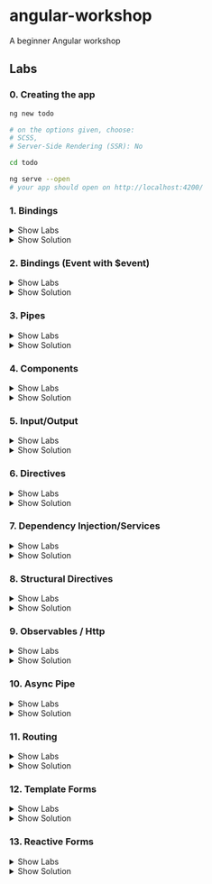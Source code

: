 # angular-workshop

A beginner Angular workshop

## Labs

### 0. Creating the app

```sh
ng new todo

# on the options given, choose:
# SCSS,
# Server-Side Rendering (SSR): No

cd todo

ng serve --open
# your app should open on http://localhost:4200/
```

### 1. Bindings

<details><summary>Show Labs</summary>
	
#### Interpolation
In your freshly created project, open the file `src/app/app.component.html`. You can completely remove the existing contents of this file. Now try the following bindings (one after another). 
1. `{{ 'hallo' }}`
2. `{{ 3 }}`
3. `{{ 17 + 4 }}`

Which values do you see in the preview pane?

#### Interpolation II

Now, open the file `src/app/app.component.ts` and introduce a new field called `value` within the `AppComponent` class:

```ts
export class AppComponent {
  // …
  public value = "Hello";
}
```

Bind the value of this field to the template file, by adding the following interpolation to `src/app/app.component.html`.

```html
<p>{{ value }}</p>
```

Then, `Hello` should show up in the preview pane.

#### Property Binding

1. Declare a new field called `color` on your component instance and initialize it with a CSS color value (e.g., `hotpink`))
2. Create a new `div` element in the AppComponent’s HTML template and add some text(Hint: `<div>My pink container</div>`
3. Bind the value of the field to the background color of the `div` element (Hint—add the following attribute assignment to the `div` node: `[style.backgroundColor]="color"`)

The square brackets are not a typo! They might look odd, but it will work.

#### Event Binding

1. Implement a new method `onClick` on the component instance that opens an alert box (Hint: `public onClick() { alert('Hello!'); }`)
2. Create a new `button` element in the AppComponent’s HTML template (Hint: `<button>Click me.</button>`)
3. Bind the click event of the button to the `onClick` method (Hint—add the following attribute assignment to the `button` node: `(click)="onClick()"`)
4. Implement a new method `onMouseMove` on the component instance that logs to the console (Hint: `console.log('Hello!')`)
5. Bind the `mousemove` event of the button to `onMouseMove`.

Again, the brackets are not a typo. It will work just fine.

</details>

<details><summary>Show Solution</summary>

```js
// app.component.ts
import { Component } from '@angular/core';

@Component({
  selector: 'app-root',
  standalone: true,
  templateUrl: './app.component.html',
  styleUrl: './app.component.scss',
})
export class AppComponent {
  title = 'todo';
  public value = 'Hello';
  color = 'hotpink';

  public onClick() {
    alert('Hello!');
  }

  public onMouseMove() {
    console.log('Hello!');
  }
}
```

```html
<!-- app.component.html -->
{{ "hallo" }} {{ 3 }} {{ 17 + 4 }}

<p>{{ value }}</p>

<div [style.backgroundColor]="color">My pink container</div>

<button (mousemove)="onMouseMove()" (click)="onClick()">Click me.</button>
```

```scss
// styles.scss

body {
  font-family: "Segoe UI", Tahoma, Geneva, Verdana, sans-serif;
}
```

</details>

### 2. Bindings (Event with $event)

<details><summary>Show Labs</summary>
	
#### Event Binding (Advanced)
Adjust the implementations of `onClick()` and `onMouseMove()` to print the coordinates of the mouse (instead of printing `Hello!`)

Hints:

- `(click)="onClick($event)"`
- `public onClick(event: MouseEvent): void {}`

MouseEvent documentation: https://developer.mozilla.org/de/docs/Web/API/MouseEvent

</details>

<details><summary>Show Solution</summary>

```js
export class AppComponent  {
  public value = "Hello";
  public color = "hotpink";

  public onClick(event: MouseEvent): void {
    alert(event.clientX);
  }

  public onMouseMove(event: MouseEvent): void {
    console.log(event.clientX);
  }
}
```

```html
<button (click)="onClick($event)" (mousemove)="onMouseMove($event)">
  Click me.
</button>
```

</details>

### 3. Pipes

<details><summary>Show Labs</summary>
	
#### Interpolation

In `app.component.ts`, add `CommonModule` to the `imports` array (line 7). Now the default pipes are available.

Adjust your value binding from lab #1 to be printed as lowercase (Hint: `{{ value | lowercase }}`).

Then, adjust it to be printed as UPPERCASE.

#### Built-in pipes

Add a new numeric field to your AppComponent (e.g., `public number = 3.14159;`). Bind this field to the template using the pipes:

- `percent`
- `currency`
- `number` (showing five decimal places)

Please use three interpolations (`{{ number | … }} {{ number | … }} {{ number | … }}`).

#### Create a new pipe

Generate a pipe with the name yell:

`ng generate pipe yell`

Open the generated file `yell.pipe.ts`.

Implement the yell pipe as follows:

- The yell pipe should suffix the bound value with three exclamation marks (e.g., `value + '!!!'` or `` `${value}!!!` ``).
- The developer can optionally pass an argument to override the suffix (`args` parameter).

| Interpolation               | Value    |
| --------------------------- | -------- |
| `{{ value \| yell }}`       | Hello!!! |
| `{{ value \| yell:'???' }}` | Hello??? |

</details>

<details><summary>Show Solution</summary>

```js
// app.component.ts
import { CommonModule } from "@angular/common";
import { Component } from "@angular/core";
import { YellPipe } from "./yell.pipe";

@Component({
  selector: "app-root",
  standalone: true,
  templateUrl: "./app.component.html",
  styleUrl: "./app.component.scss",
  imports: [CommonModule, YellPipe],
})
export class AppComponent {
  public value = "Hello";
  public color = "hotpink";
  public number = 3.14159;
  public onClick(event: MouseEvent) {
    console.log(event.clientX);
  }

  public onMouseMove(event: MouseEvent) {
    console.log(event.clientX);
  }
}
```

```js
// yell.pipe.ts
import { Pipe, PipeTransform } from "@angular/core";

@Pipe({
  name: "yell",
  standalone: true,
})
export class YellPipe implements PipeTransform {
  transform(value: string, args?: string) {
    const suffix = args || "!!!";
    const yelling = value + suffix;
    return yelling.toUpperCase();
  }
}
```

```html
<!-- app.component.ts -->
<p>{{ value | uppercase}}</p>

<p>{{ number | percent}}</p>
<p>{{ number | currency}}</p>
<p>{{ number | number}}</p>

<p>{{ value | yell}}</p>
<p>{{ value | yell: '???'}}</p>
```

</details>

### 4. Components

<details><summary>Show Labs</summary>
	
#### Create a new component

Create your first component. The new component should be named `todo`.

`ng generate component todo`

Which files have been created? What’s the selector of the new component (`selector` property of `todo.component.ts`)?

#### Use the new component in your AppComponent’s template

Open the AppComponent’s template (i.e., HTML file) and use the new component there by adding an HTML element with the new component’s selector name (e.g., if the selector is `my-selector`, add `<my-selector />` to the template).

You then need to import the todo component into the app component. You can do this automatically:
![image](https://github.com/thinktecture/angular-workshop/assets/13692904/9b843c0d-d21f-40fd-918c-484e8eb32be8)

If you like, you can duplicate this HTML element to see the idea of componentization in action.

</details>

<details><summary>Show Solution</summary>

```js
// todo.component.ts
import { Component } from "@angular/core";

@Component({
  selector: "app-todo",
  standalone: true,
  imports: [],
  templateUrl: "./todo.component.html",
  styleUrl: "./todo.component.scss",
})
export class TodoComponent {}
```

```html
<!-- app.component.html -->
<app-todo />
```

```js
// app.component.ts
...
import { TodoComponent } from './todo/todo.component';

@Component({
  selector: 'app-root',
  standalone: true,
  templateUrl: './app.component.html',
  styleUrl: './app.component.scss',
  imports: [CommonModule, YellPipe, TodoComponent],
})
export class AppComponent {
...
}

```

</details>

### 5. Input/Output

<details><summary>Show Labs</summary>
	
#### Input

1. Extend your `TodoComponent` with an `@Input()` field called `todo`.
2. Add a new `myTodo` field to the AppComponent and assign a todo object to it: `{ name: "Wash clothes", done: false, id: 3 }`
3. Pass the `myTodo` object to the `todo` component from the AppComponent’s template by using an input binding.
4. In the `TodoComponent`’s template, bind the value of the `todo` field to the UI using the interpolation and the `JSON` pipe.

#### Output

1. Extend your `TodoComponent` with an `@Output()` field called `done`.
2. Add a `button` to your `TodoComponent` and an event binding for the `click` event of this button.
   When the button is clicked, set the todo `done` property to `true` and emit the `done` event. Pass the current todo object as the event argument.
3. In the `AppComponent`’s template, bind to the `done` event using an event binding and log the finalized item to the console.

</details>

<details><summary>Show Solution</summary>

```js
// todo.component.ts

import { JsonPipe } from '@angular/common';
import { Component, EventEmitter, Input, Output } from '@angular/core';

@Component({
  selector: 'app-todo',
  standalone: true,
  imports: [JsonPipe],
  templateUrl: './todo.component.html',
  styleUrl: './todo.component.scss',
})
export class TodoComponent {
  @Input() todo: any;
  @Output() done = new EventEmitter();

  markAsDone() {
    this.todo.done = true;
    this.done.emit(this.todo);
  }
}
```

```html
<!-- todo.component.html -->

<p>Todo: {{todo | json }}</p>

<button (click)="markAsDone()">Mark as done</button>
```

```html
<!-- app.component.html -->

<app-todo [todo]="myTodo" (done)="onDoneClicked($event)" />
```

```js
// app.component.ts

import { CommonModule } from '@angular/common';
import { Component } from '@angular/core';
import { TodoComponent } from './todo/todo.component';

@Component({
  selector: 'app-root',
  standalone: true,
  templateUrl: './app.component.html',
  styleUrl: './app.component.scss',
  imports: [CommonModule, TodoComponent],
})
export class AppComponent {
  public myTodo = { name: 'Wash clothes', done: false, id: 3 };

  onDoneClicked($event: any) {
    console.log($event);
  }
}
```

</details>

### 6. Directives

<details><summary>Show Labs</summary>
	
#### Create a color directive

Create a directive:

```sh
ng generate directive color
```

The directive takes `color` as an `@Input()` binding. The directive should set the color of the host element (using a `@HostBinding()`).

#### Using the directive from the component

In the component template, declare a `colorToBind` property and give it your favorite color as its value. In the component template, pass the `colorToBind` property into the `[color]` input binding.

#### Create a click directive

Create another directive (named `click`) that adds a click handler to the elements where it’s placed on. Whenever the item is clicked, log a message to the console.

Don't forget to import `ColorDirective` and `ClickDirective` to the component that uses them.

</details>

<details><summary>Show Solution</summary>

```js
// todo.component.ts
import { Input, Output, EventEmitter, OnInit } from '@angular/core';

@Component({
  selector: 'app-todo',
  templateUrl: './todo.component.html',
  styleUrls: ['./todo.component.scss'],
  imports: [JsonPipe, ColorDirective, ClickDirective],
  standalone: true
})
export class TodoComponent implements OnInit {

  @Input() todo: any;

  @Output() done = new EventEmitter<any>();

  colorToBind = "blue";

  markAsDone(){
    this.todo.done = true;
    this.done.emit(this.todo);
  }
}
```

```html
<!-- todo.component.html -->
<p appClick appColor color="green">Todo: {{todo | json }}</p>

<button (click)="markAsDone()">Mark as done</button>
<p appColor [color]="colorToBind">Color binding test</p>
```

```js
// color.directive.ts
import { Directive, Input, HostBinding } from '@angular/core';

@Directive({
  selector: '[appColor]',
  standalone: true,
})
export class ColorDirective {
  @HostBinding('style.color')
  @Input()
  color: string = '';
}

```

```js
// click.directive.ts
import { Directive, Input, HostListener } from '@angular/core';

@Directive({
    selector: '[appClick]',
    standalone: true
})
export class ClickDirective {
    @HostListener('click', ['$event'])
    handleClick($event): void {
        console.log('a message');
    }

  constructor() {}
}
```

</details>

### 7. Dependency Injection/Services

<details><summary>Show Labs</summary>
	
#### Injecting ElementRef

In your AppComponent…

1. `import {ElementRef} from '@angular/core';`
2. Request an instance of `ElementRef` via constructor injection
3. Log the instance to the console
4. Inspect it
5. Is the instance provided by the root injector, a module or a component?

#### Create a new model interface

```
ng generate interface todo
```

Create a new model class called `todo` and add the properties:

- `name` (string)
- `done` (boolean)
- `id` (number, optional)

#### Create a new service

```
ng generate service todo
```

In your TodoService, add the following methods:

```ts
  create(todo: Todo) {}
  get(todoId: number) {}
  getAll(): Todo[] {}
  update(todo: Todo): void {}
  delete(todoId: number): void {}
```

Add the following field:

```ts
  public todos: Todo[] = [
    { done: false, name: 'Learn Angular', id: 1 },
    { name: 'Wash my clothes', done: false, id: 2 },
    { name: 'Tidy up the room', done: true, id: 3 },
    { name: 'Mine bitcoin', done: false, id: 4 },
  ];
```

Add a very basic, synchronous implementation for getAll returning the todos. Inject your TodoService into the AppComponent (don’t forget to update the imports on top). Log the list of todos to the console in the AppComponent.

</details>

<details><summary>Show Solution</summary>

```js
// app.component.ts
import { CommonModule } from '@angular/common';
import { Component, ElementRef } from '@angular/core';
import { TodoComponent } from './todo/todo.component';
import { TodoService } from './todo.service';

@Component({
  selector: 'app-root',
  standalone: true,
  templateUrl: './app.component.html',
  styleUrl: './app.component.scss',
  imports: [CommonModule, TodoComponent],
  providers: [TodoService]
})
export class AppComponent {
  public myTodo = { name: 'Wash clothes', done: false, id: 3 };
  constructor(
    private readonly elRef: ElementRef,
    private readonly todoService: TodoService
  ) {
    console.log('element ref', elRef);
    console.log('service todos', todoService.getAll());
  }


  onDoneClicked($event: any) {
    console.log($event);
  }
}

```

```js
// todo.ts
export interface Todo {
  name: string;
  done: boolean;
  id?: number;
}
```

```js
// todo.service.ts
@Injectable()
export class TodoService {

  public todos: Todo[] = [
    { done: false, name: 'Learn Angular', id: 1 },
    { name: 'Wash my clothes', done: false, id: 2 },
    { name: 'Tidy up the room', done: true, id: 3 },
    { name: 'Mine bitcoin', done: false, id: 4 },
  ];

  constructor() { }

  create(todo: Todo) { }

  get(todoId: number)  { }

  getAll(): Todo[]  {
    return this.todos;
  }

  update(todo: Todo): void  { }

  delete(todoId: number): void  { }

}
```

</details>

### 8. Structural Directives

<details><summary>Show Labs</summary>
	
#### *ngIf

In your AppComponent’s template, add the following snippet:

```html
<button (click)="toggle()">Toggle</button>
<div *ngIf="show">I’m visible!</div>
```

On the component class, introduce a new boolean `show` field and toggle it via a new `toggle()` method (Hint: `this.show = !this.show;`). Your toggle button should work now.

#### \*ngFor

In the AppComponent, introduce a new field `todos` and assign the return value of todoService.getAll() to it.
Bind this field to the view using the `*ngFor` structural directive and an unordered list (`ul`) with one list item (`li`) for each todo. You can display t he todo name via interpolation.

```html
<!-- app.component.html -->
<ul>
  <li *ngFor="let todo of todos">{{todo.name}}{{todo.done}}</li>
</ul>
```

Now you should be able to your todo list in the browser.

Next, iterate over your TodoComponent (app-todo) instead and pass the todo via the todo property binding. Adjust the template of TodoComponent to include:

- a checkbox (input) to show the “done” state
- you can bind the markAsDone() method to the (change) Event in the checkbox
- a label to show the “name” text

```html
<!-- todo.component.html -->
<label>
  <input type="checkbox" [checked]="todo.done" (change)="markAsDone($event)" />
  {{ todo.name }}
</label>
```

</details>

<details><summary>Show Solution</summary>

```js
// app.component.ts
@Component({
  selector: 'app-root',
  templateUrl: './app.component.html',
  styleUrls: [ './app.component.scss' ],
  imports:[TodoComponent, CommonModule],
  standalone: true
})
export class AppComponent  {

  show = true;
  todos = [];

  constructor(private readonly elementRef: ElementRef,
  private readonly todoService: TodoService){
    console.log("elementRef from constructor", elementRef);

    this.todos = todoService.getAll();
  }

  logElementRef(){
    console.log("elementRef from console as property", this.elementRef);
  }

  toggle() {
    this.show = !this.show;
  }

  catchDoneEvent(todo: any) {
    console.log(todo)
  }

}
```

```html
<!-- app.component.html -->
<button (click)="toggle()">Toggle</button>
<div *ngIf="show">I am visible!</div>
<ul>
  <li *ngFor="let todo of todos">{{todo.name}}</li>
</ul>
<app-todo
  *ngFor="let todo of todos"
  [todo]="todo"
  (done)="catchDoneEvent($event)"
/>
```

```js

export class AppComponent {
  public myTodo = { name: 'Wash clothes', done: false, id: 3 };

  public show: boolean = false;
  todos: Todo[] = [];

  constructor(
    private readonly elRef: ElementRef,
    private readonly todoService: TodoService
  ) {
    console.log('element ref', elRef);
    console.log('service todos', todoService.getAll());
    this.todos = todoService.getAll();
  }

  onDoneClicked($event: any) {
    console.log($event);
  }

  toggle() {
    this.show = !this.show;
  }

  catchDoneEvent(todo: Todo) {
    console.log(todo);
  }
}
```

```js
// todo.service.ts
@Injectable({ providedIn: 'root' })
export class TodoService {
  constructor() {}
  public todos: Todo[] = [
    { done: false, name: 'Learn Angular', id: 1 },
    { name: 'Wash my clothes', done: false, id: 2 },
    { name: 'Tidy up the room', done: true, id: 3 },
    { name: 'Mine bitcoin', done: false, id: 4 },
  ];

  create(todo: Todo) {}

  get(todoId: number) {}

  getAll(): Todo[] {
    return this.todos;
  }

  update(todo: Todo): void {}

  delete(todoId: number): void {}
}

```

```js
// todo.component.ts
import { Component, EventEmitter, Input, Output } from '@angular/core';
import { Todo } from '../todo';

@Component({
  selector: 'app-todo',
  standalone: true,
  imports: [],
  templateUrl: './todo.component.html',
  styleUrl: './todo.component.scss',
})
export class TodoComponent {
  @Input() todo: any;

  @Output() done = new EventEmitter<Todo>();

  colorToBind = 'blue';

  markAsDone() {
    this.todo.done = !this.todo.done;
    this.done.emit(this.todo);
  }
}

```

```html
<!-- todo.component.html -->
<label>
  <input type="checkbox" [checked]="todo.done" (change)="markAsDone()" />
  {{ todo.name }}
</label>
```

</details>

### 9. Observables / Http

<details><summary>Show Labs</summary>
	
#### Adjust service

Adjust your `TodoService` to now return Observables and upgrade the synchronous value in `getAll()` to an Observable (via `of()`).

```
create(todo: Todo): Observable<Todo>
get(todoId: number): Observable<Todo>
getAll(): Observable<Todo[]>
update(todo: Todo): Observable<void>
delete(todoId: number): Observable<void>`
```

#### Use HttpClient

In your `ApplicationConfig`, provide the HttpClientModule using the `provideHttpClient()` in the providers list.

Add a constructor to TodoService and request an instance of `HttpClient` and use HTTP requests instead of returning synchronous data using the following URLs. Remember you need to subscribe to the methods in the service to trigger the rest call.

| Method | Action     | URL                                        |
| ------ | ---------- | ------------------------------------------ |
| GET    | get all    | https://tt-todos.azurewebsites.net/todos   |
| GET    | get single | https://tt-todos.azurewebsites.net/todos/1 |
| POST   | create     | https://tt-todos.azurewebsites.net/todos   |
| PUT    | update     | https://tt-todos.azurewebsites.net/todos/1 |
| DELETE | delete     | https://tt-todos.azurewebsites.net/todos/1 |

</details>

<details><summary>Show Solution</summary>

```js
// app.module.ts
import { ApplicationConfig } from '@angular/core';
import { provideRouter } from '@angular/router';

import { routes } from './app.routes';
import { provideHttpClient } from '@angular/common/http';

export const appConfig: ApplicationConfig = {
  providers: [provideRouter(routes), provideHttpClient()],
};
```

```js
@Injectable()
// todo.service.ts
export class TodoService {

  private actionUrl = "https://tt-todos.azurewebsites.net/todos"

  constructor(private readonly httpClient: HttpClient) { }

  create(todo: Todo) {
    return this.httpClient.post<Todo>(this.actionUrl, todo);
  }

  get(todoId: number)  {
    return this.httpClient.get<Todo>(`${this.actionUrl}/${todoId}`);
  }

  getAll(): Observable<Todo[]>  {
    return this.httpClient.get<Todo[]>(this.actionUrl);
  }

  update(todo: Todo)  {
    return this.httpClient.put(`${this.actionUrl}/${todo.id}`, todo);
  }

  delete(todoId: number)  {
    return this.httpClient.delete(`${this.actionUrl}/${todoId}`);
  }
}
```

```js
// app.component.ts
import { ElementRef } from '@angular/core';

@Component({
  selector: 'app-root',
  standalone: true,
  templateUrl: './app.component.html',
  styleUrl: './app.component.scss',
  imports: [RouterOutlet, CommonModule, YellPipe, TodoComponent],
})
export class AppComponent  {

  private show = true;
  todos = [];

  constructor(private readonly elementRef: ElementRef,
  private readonly todoService: TodoService){
    console.log("elementRef from constructor", elementRef);

    todoService.getAll().subscribe(todos => this.todos = todos);
  }

  catchDoneEvent(todo: any) {
    console.log(todo)
  }

  logElementRef(){
    console.log("elementRef from console as property", this.elementRef);
  }

  toggle() {
    this.show = !this.show;
  }
}
```

</details>

### 10. Async Pipe

<details><summary>Show Labs</summary>
	
#### Use Async Pipe

Use the `async` pipe instead of manually subscribing. Use the `ngOnInit()` lifecycle to update the `todos$` field.

**Instead of:**

```ts
public todos: Todo[];
```

**Use:**

```ts
public todos$: Observable<Todo[]>;
```

**Instead of:**
```ts
todoService.getAll().subscribe((todos) => (this.todos = todos));
```

**Use:**

```ts
this.todos$ = todoService.getAll();
```

**Instead of:**

```ts
<app-todo *ngFor="let todo of todos" [todo]="todo" />
```

**Use:**

```ts
<app-todo *ngFor="let todo of todos$ | async" [todo]="todo" />
```

</details>

<details><summary>Show Solution</summary>

```js
// app.component.ts
import { CommonModule } from '@angular/common';
import { Component, ElementRef } from '@angular/core';
import { TodoComponent } from './todo/todo.component';
import { TodoService } from './todo.service';
import { Todo } from './todo';
import { Observable } from 'rxjs';

@Component({
  selector: 'app-root',
  standalone: true,
  templateUrl: './app.component.html',
  styleUrl: './app.component.scss',
  imports: [CommonModule, TodoComponent],
  providers: [TodoService],
})
export class AppComponent {
  public show = false;
  protected readonly todos$ = this.todoService.getAll();

  constructor(
    private readonly elRef: ElementRef,
    private readonly todoService: TodoService
  ) {
    console.log('element ref', elRef);
  }

  onDoneClicked($event: any) {
    console.log($event);
  }

  toggle() {
    this.show = !this.show;
  }

  catchDoneEvent(todo: Todo) {
    console.log(todo);
  }
}
```

```html
<!-- app.component.html -->
<button (click)="toggle()">Toggle</button>
<div *ngIf="show">I'm visible!</div>

<ul>
  <li *ngFor="let todo of todos$ | async as todos">
    {{ todo.name }}, {{ todo.done }}
  </li>
</ul>

<div *ngIf="todos$ | async as todos">You have {{ todos.length }} todos!</div>
<app-todo
  *ngFor="let todo of todos$ | async"
  [todo]="todo"
  (done)="catchDoneEvent($event)"
/>
```

</details>

### 11. Routing

<details><summary>Show Labs</summary>
	
#### Generate components	
Add the following components:	
- TodoListComponent	
- TodoEditComponent	
- TodoCreateComponent	
- NotFoundComponent

#### Define routes

Define/assign the following routes:

- ''
- todos
- todos/:id
- todos/new
- \*\*

Redirect the default route ('') to the todo list.

#### Router outlet

Add a `<router-outlet>` to your AppComponent:

```html
<router-outlet></router-outlet>
```

Then try out different routes by typing them into the address bar.

- Which parts of the page change?
- Which parts stay the same?

#### Router links

In your AppComponent, define two links:

- Home (/todos)
- Create (/todos/new)

In TodoListComponent, request all todos and update the template:

```html
<ul>
  <li *ngFor="let todo of todos$ | async">
    <a [routerLink]="todo.id">{{ todo.name }}</a>
  </li>
</ul>
```

#### Active router links

In AppComponent, add routerLinkActive:

```html
<a routerLink="/todos" routerLinkActive="router-link-active">Home</a>
```

Add a CSS style for a.router-link-active

#### Activated route

In TodoEditComponent, listen for changes of the ActivatedRoute and retrieve the record with the given ID from the TodoService and bind it to the view as follows:

```
{{ todo$ | async | json }}
```

</details>

<details><summary>Show Solution</summary>

```js
// app.config.ts
import { ApplicationConfig } from '@angular/core';
import {
  provideRouter,
  withComponentInputBinding,
  withHashLocation,
} from '@angular/router';

import { routes } from './app.routes';
import { provideHttpClient } from '@angular/common/http';

export const appConfig: ApplicationConfig = {
  providers: [provideRouter(routes), provideHttpClient()],
};
```

```js
// app.routes.ts
import { Routes } from '@angular/router';
import { TodoCreateComponent } from './todo-create/todo-create.component';
import { TodoEditComponent } from './todo-edit/todo-edit.component';
import { NotFoundComponent } from './not-found/not-found.component';
import { TodoListComponent } from './todo-list/todo-list.component';

export const routes: Routes = [
  { path: '', redirectTo: 'todos', pathMatch: 'full' },
  { component: TodoListComponent, path: 'todos' },
  { component: TodoCreateComponent, path: 'todos/new' },
  { component: TodoEditComponent, path: 'todos/:id' },
  { component: NotFoundComponent, path: '**' },
];
```

```js
// app.component.ts
import { Component } from '@angular/core';
import { RouterLink, RouterOutlet } from '@angular/router';

@Component({
  selector: 'app-root',
  standalone: true,
  templateUrl: './app.component.html',
  styleUrl: './app.component.scss',
  imports: [RouterOutlet, RouterLink],
  providers: [],
})
export class AppComponent {
  constructor() {}
}
```

```html
<!-- app.component.html -->
<div class="header">
  <a [routerLink]="['']" routerLinkActive="router-link-active">
    Home
  </a> 
  <br />
  <a [routerLink]="['todos', 'new']" routerLinkActive="router-link-active">
    Create Todo
  </a>
</div>
<router-outlet></router-outlet>
```

```scss
// app.component.scss
.header {
  display: flex;
  gap: 1rem;
}
```

```js
// todo.component.ts
import { Component, EventEmitter, Input, Output } from '@angular/core';
import { Todo } from '../todo';

@Component({
  selector: 'app-todo',
  standalone: true,
  imports: [],
  templateUrl: './todo.component.html',
  styleUrl: './todo.component.scss',
})
export class TodoComponent {
  @Input() todo: any;

  @Output() done = new EventEmitter<Todo>();

  colorToBind = 'blue';

  markAsDone() {
    this.todo.done = !this.todo.done;
    this.done.emit(this.todo);
  }
}

```

```html
<!-- todo.component.html -->
<label>
  <input type="checkbox" [checked]="todo.done" (change)=markAsDone()">
  <a [routerLink]="todo.id">{{ todo.name }}</a>
</label>
```

```js
// todo-edit.component.ts
import { Component, OnInit } from '@angular/core';
import { TodoService } from '../todo.service';
import { ActivatedRoute } from '@angular/router';
import { AsyncPipe, CommonModule } from '@angular/common';
import { map, of, switchMap } from 'rxjs';
import { Todo } from '../todo';

@Component({
  selector: 'app-todo-edit',
  standalone: true,
  imports: [CommonModule, AsyncPipe],
  templateUrl: './todo-edit.component.html',
  styleUrl: './todo-edit.component.scss',
})
export class TodoEditComponent implements OnInit {
  constructor(
    private readonly todoService: TodoService,
    private readonly activatedRoute: ActivatedRoute
  ) {}
  protected todo$ = of<Todo>({ name: '', done: false });

  ngOnInit() {
    this.todo$ = this.activatedRoute.params.pipe(
      map((params) => params['id'] as string),
      switchMap((id) => this.todoService.get(id))
    );
  }
}
```

```html
<!-- todo-edit.component.html -->
<p>{{ todo$ | async | json }}</p>
```

```scss
// styles.scss

body {
  font-family: "Segoe UI", Tahoma, Geneva, Verdana, sans-serif;
}

.router-link-active {
  color: green;
  font-weight: bold;
}

a {
  text-decoration: none;
}
```

</details>

### 12. Template Forms

<details><summary>Show Labs</summary>
	
#### Add a form	
 In TodoEditComponent, update the template to contain the following form. It should have two fields: A text field for editing the name and a checkbox for setting the done state. Implement onSubmit and send the updated todo to the server.

```html
<form *ngIf="todo$ | async as todo" (ngSubmit)="onSubmit(todo)">
  <!-- … -->
  <button>Submit!</button>
</form>
```

#### Validation

Now, add a required and minlength (5 characters) validation to the name field. Update the submit button to be disabled when the form is invalid:

```html
<form *ngIf="todo$ | async as todo" (ngSubmit)="onSubmit(todo)" #form="ngForm">
  <!-- … -->
  <button [disabled]="form.invalid">Submit!</button>
</form>
```

</details>

<details><summary>Show Solution</summary>

```html
<!-- todo-edit.component.html -->
<form *ngIf="todo$ | async as todo" #form="ngForm" (ngSubmit)="onSubmit(todo)">
  <input type="checkbox" [(ngModel)]="todo.done" name="done" />
  <input
    type="name"
    [(ngModel)]="todo.name"
    name="name"
    minlength="3"
    required="true"
  />
  <button type="submit" [disabled]="form.invalid">Submit!</button>
</form>
```

```js
// todo-edit.component.ts
import { Component, OnInit } from '@angular/core';
import { TodoService } from '../todo.service';
import { ActivatedRoute } from '@angular/router';
import { AsyncPipe, CommonModule } from '@angular/common';
import { map, of, switchMap } from 'rxjs';
import { Todo } from '../todo';
import { FormsModule } from '@angular/forms';

@Component({
  selector: 'app-todo-edit',
  standalone: true,
  imports: [CommonModule, AsyncPipe, FormsModule],
  templateUrl: './todo-edit.component.html',
  styleUrl: './todo-edit.component.scss',
})
export class TodoEditComponent implements OnInit {
  constructor(
    private readonly todoService: TodoService,
    private readonly activatedRoute: ActivatedRoute
  ) {}

  protected todo$ = of<Todo>({ name: '', done: false });

  ngOnInit() {
    this.todo$ = this.activatedRoute.params.pipe(
      map((params) => params['id'] as string),
      switchMap((id) => this.todoService.get(id))
    );
  }

  onSubmit(todo: Todo) {
    console.log(todo);
    this.todoService.update(todo).subscribe((savedTodo) => {
      console.log('saved!');
    });
  }
}

```

</details>

### 13. Reactive Forms

<details><summary>Show Labs</summary>

#### Add a form

In the class `TodoCreateComponent`, inject the `NonNullableFormBuilder` and the `TodoService`. Then, create a new form group with a form control for setting the `name` and the `done` state of the newly created todo:

```ts
  private readonly fb = inject(NonNullableFormBuilder);
  private readonly todoService = inject(TodoService);
  protected readonly formGroup = this.fb.group({
    // formControlName: ['default value']
  });
```

Then, update the template to contain the following form. It should have to fields: A text field for editing the name and a checkbox for setting the done state. Implement `onSubmit()` and create the new todo item on the server using the TodoService.

```html
<form [formGroup]="formGroup" (ngSubmit)="onSubmit(todo)">
  <!-- … -->
  <input type="text" formControlName="name" />
  <button>Submit!</button>
</form>
```

#### Validation

Now, add a required and minlength (5 characters) validation to the name field:

```ts
  name: ['', [Validators.required, Validators.minlength(5)]]
```

Update the submit button to be disabled when the form is invalid:

```html
<form [formGroup]="formGroup" (ngSubmit)="onSubmit(todo)">
  <!-- … -->
  <button [disabled]="formGroup.invalid">Submit!</button>
</form>
```

</details>

<details><summary>Show Solution</summary>

```html
<!-- todo-create.component.html -->
<form [formGroup]="formGroup" (ngSubmit)="onSubmit()">
  <input type="checkbox" formControlName="done" />
  <input type="text" formControlName="name" />
  <button [disabled]="formGroup.invalid">Submit!</button>
</form>
```

```ts
// todo-create.component.ts
import { Component, inject } from '@angular/core';
import { NonNullableFormBuilder, ReactiveFormsModule } from '@angular/forms';
import { TodoService } from '../todo.service';

@Component({
  selector: 'app-todo-create',
  standalone: true,
  imports: [ReactiveFormsModule],
  templateUrl: './todo-create.component.html',
  styleUrls: ['./todo-create.component.scss'],
})
export class TodoCreateComponent {
  private readonly fb = inject(NonNullableFormBuilder);
  private readonly todoService = inject(TodoService);
  protected readonly formGroup = this.fb.group({
    done: [false],
    name: ['', [Validators.required, Validators.minLength(5)]],
  });

  onSubmit() {
    this.todoService.create(this.formGroup.getRawValue()).subscribe();
  }
}
```

## Acknowledgements

A prior version of this workshop was held together with [Fabian Gosebrink](https://twitter.com/FabianGosebrink).
